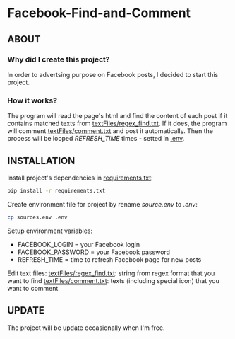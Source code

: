 # Facebook-Find-and-Comment
## ABOUT
### Why did I create this project?
In order to advertsing purpose on Facebook posts, I decided to start this project.
### How it works?
The program will read the page's html and find the content of each post if it contains matched texts from [textFiles/regex_find.txt](https://github.com/datdadev/Facebook-Find-and-Comment/blob/main/textFiles/regex_find.txt).
If it does, the program will comment [textFiles/comment.txt](https://github.com/datdadev/Facebook-Find-and-Comment/blob/main/textFiles/comment.txt) and post it automatically.
Then the process will be looped *REFRESH_TIME* times - setted in [.env](https://github.com/datdadev/Facebook-Find-and-Comment/blob/main/sources.env).
## INSTALLATION
Install project's dependencies in [requirements.txt](https://github.com/datdadev/Auto-Find-and-Comment/blob/main/requirements.txt):

```bash
pip install -r requirements.txt
```
Create environment file for project by rename *source.env* to *.env*:

```bash
cp sources.env .env
```
Setup environment variables:
- FACEBOOK_LOGIN = your Facebook login
- FACEBOOK_PASSWORD = your Facebook password
- REFRESH_TIME = time to refresh Facebook page for new posts

Edit text files:
[textFiles/regex_find.txt](https://github.com/datdadev/Facebook-Find-and-Comment/blob/main/textFiles/regex_find.txt): string from regex format that you want to find
[textFiles/comment.txt](https://github.com/datdadev/Facebook-Find-and-Comment/blob/main/textFiles/comment.txt): texts (including special icon) that you want to comment
## UPDATE
The project will be update occasionally when I'm free.
